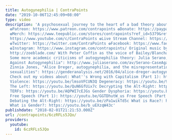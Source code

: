 ```yaml
---
title: Autogynephilia | ContraPoints
date: "2019-10-06T12:45:09+08:00"
type: video
description: 'A psychosexual journey to the heart of a bad theory about trans women.
  ✿Patreon: https://www.patreon.com/contrapoints ✿Donate: https://paypal.me/contrapoints
  ✿Merch: https://www.teepublic.com/stores/contrapoints?ref_id=5379&ref_type=aff ✿Subscribe:
  https://www.youtube.com/c/ContraPoints ✿Live Stream Channel: https://www.youtube.com/c/ContraPointsLive
  ✿Twitter: https://twitter.com/ContraPoints ✿Facebook: https://www.facebook.com/ContraPoints/
  ✿Instagram: https://www.instagram.com/contrapoints/ Original music by Zoë Blade:
  http://zoeblade.com/ With Peter Coffin as the voice of Bailey/Blanchard: https://www.youtube.com/user/petercoffin
  Some more academic criticisms of autogynephilia theory: Julia Serano, "The Case
  Against Autogynephilia": http://www.juliaserano.com/av/Serano-CaseAgainstAutogynephilia.pdf
  Zinnia Jones, "Alice Dreger, autogynephilia, and the misrepresentation of trans
  sexualities": https://genderanalysis.net/2016/04/alice-dreger-autogynephilia-and-the-misrepresentation-of-trans-sexualities-book-review-galileos-middle-finger/
  Check out my videos about: What''s Wrong with Capitalism (Part 1): https://youtu.be/gJW4-cOZt8A
  Violence: https://youtu.be/lmsoVFCUN3Q Degeneracy: https://youtu.be/9BlNGZunYM8
  The Left: https://youtu.be/QuN6GfUix7c Decrypting the Alt-Right: https://youtu.be/Sx4BVGPkdzk
  TERFs: https://youtu.be/AQPWI7cEJGs Gender Dysphoria: https://youtu.be/Ayuqizp4fyY
  Free Speech (Part 1): https://youtu.be/GGTDhutW_us Free Speech (Part 2): https://youtu.be/IBUuBd5VRbY
  Debating the Alt-Right: https://youtu.be/zPa1wikTd5c What is Race?: https://youtu.be/PY3lBKje46E
  What is Gender?: https://youtu.be/b_uEXzqW43c'
publishdate: "2018-02-01T21:21:53.000Z"
url: /contrapoints/6czRFLs5JQo/
providers:
  youtube:
    id: 6czRFLs5JQo
---
```

